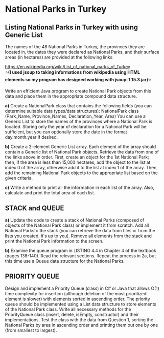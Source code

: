 # National Parks in Turkey

## Listing National Parks in Turkey with using Generic List
The names of the 48 National Parks in Turkey, the provinces they are located in, the dates they were declared as National Parks, and their surface areas (in hectares) are provided at the following links:

https://en.wikipedia.org/wiki/List_of_national_parks_of_Turkey <br>
:star:**(I used jsoup to taking informations from wikipedia using HTML elements so my program has designed working with jsoup-1.15.3.jar)**:star:

Write an efficient Java program to create National Park objects from this data and place them in the appropriate compound data structure.

**a)** Create a NationalPark class that contains the following fields (you can determine suitable data types/data structures):
NationalPark class (Park_Name, Province_Names, Declaration_Year, Area)
You can use a Generic List to store the names of the provinces where a National Park is located. Storing only the year of declaration for a National Park will be sufficient, but you can optionally store the date in the format day.month.year if desired.

**b)** Create a 2-element Generic List array. Each element of the array should contain a Generic list of National Park objects. Retrieve the data from one of the links above in order. First, create an object for the 1st National Park; then, if the area is less than 15,000 hectares, add the object to the list at index 0 of the array, otherwise add it to the list at index 1 of the array. Then, add the remaining National Park objects to the appropriate list based on the given criteria. 

**c)** Write a method to print all the information in each list of the array. Also, calculate and print the total area of each list.

## STACK and QUEUE
**a)** Update the code to create a stack of National Parks (composed of objects of the National Park class) or implement it from scratch. Add all National Parksto the stack (you can retrieve the data from files or from the lists you created, it's up to you). Remove all elements from the stack and print the National Park information to the screen.

**b)** Examine the queue program in LISTING 4.4 in Chapter 4 of the textbook (pages 138-140). Read the relevant sections. Repeat the process in 2a, but this time use a Queue data structure for the National Parks.

## PRIORITY QUEUE
Design and implement a Priority Queue (class) in C# or Java that allows O(1) time complexity for insertion (although deletion of the most prioritized element is slower) with elements sorted in ascending order. The priority queue should be implemented using a List data structure to store elements of the National Park class. Write all necessary methods for the PriorityQueue class (insert, delete, isEmpty, constructor) and their implementations. Test the class with the data from Question 1, sorting the National Parks by area in ascending order and printing them out one by one (from smallest to largest).
